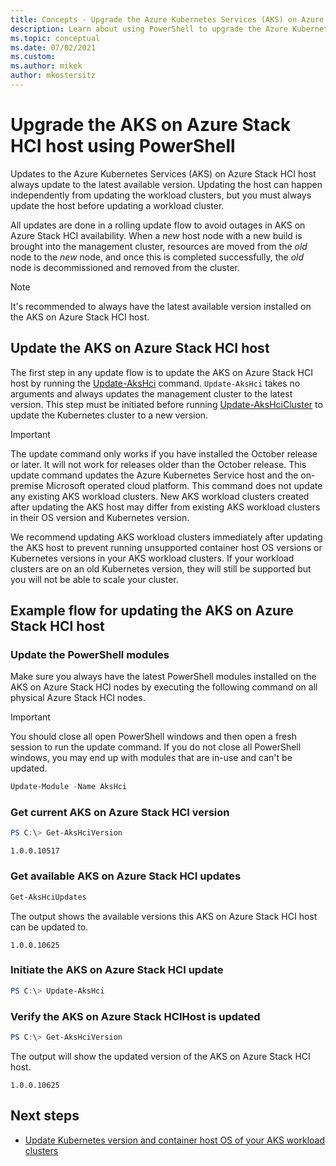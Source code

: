 ```yaml
---
title: Concepts - Upgrade the Azure Kubernetes Services (AKS) on Azure Stack HCI host using PowerShell
description: Learn about using PowerShell to upgrade the Azure Kubernetes Service (AKS) on Azure Stack HCI host.
ms.topic: conceptual
ms.date: 07/02/2021
ms.custom: 
ms.author: mikek
author: mkostersitz
---
```


# Upgrade the AKS on Azure Stack HCI host using PowerShell

Updates to the Azure Kubernetes Services (AKS) on Azure Stack HCI host always update to the latest available version. Updating the host can happen independently from updating the workload clusters, but you must always update the host before updating a workload cluster.

All updates are done in a rolling update flow to avoid outages in AKS on Azure Stack HCI availability. When a _new_ host node with a new build is brought into the management cluster, resources are moved from the _old_ node to the _new_ node, and once this is completed successfully, the _old_ node is decommissioned and removed from the cluster.

> [!Note]
> It's recommended to always have the latest available version installed on the AKS on Azure Stack HCI host.

## Update the AKS on Azure Stack HCI host

The first step in any update flow is to update the AKS on Azure Stack HCI host by running the [Update-AksHci](./update-akshci.md) command. `Update-AksHci` takes no arguments and always updates the management cluster to the latest version. This step must be initiated before running [Update-AksHciCluster](update-akshcicluster.md) to update the Kubernetes cluster to a new version.

> [!Important]
> The update command only works if you have installed the October release or later. It will not work for releases older than the October release. This update command updates the Azure Kubernetes Service host and the on-premise Microsoft operated cloud platform. This command does not update any existing AKS workload clusters. New AKS workload clusters created after updating the AKS host may differ from existing AKS workload clusters in their OS version and Kubernetes version.

We recommend updating AKS workload clusters immediately after updating the AKS host to prevent running unsupported container host OS versions or Kubernetes versions in your AKS workload clusters. If your workload clusters are on an old Kubernetes version, they will still be supported but you will not be able to scale your cluster. 

## Example flow for updating the AKS on Azure Stack HCI host

### Update the PowerShell modules

Make sure you always have the latest PowerShell modules installed on the AKS on Azure Stack HCI nodes by executing the following command on all physical Azure Stack HCI nodes. 

> [!Important]
> You should close all open PowerShell windows and then open a fresh session to run the update command. If you do not close all PowerShell windows, you may end up with modules that are in-use and can't be updated.

```powershell
Update-Module -Name AksHci
```

### Get current AKS on Azure Stack HCI version

```powershell
PS C:\> Get-AksHciVersion                    
```

```output
1.0.0.10517
```

### Get available AKS on Azure Stack HCI updates

```powershell
Get-AksHciUpdates
```

The output shows the available versions this AKS on Azure Stack HCI host can be updated to.

```output
1.0.0.10625
```

### Initiate the AKS on Azure Stack HCI update

```powershell
PS C:\> Update-AksHci
```

### Verify the AKS on Azure Stack HCIHost is updated

```powershell
PS C:\> Get-AksHciVersion
```

The output will show the updated version of the AKS on Azure Stack HCI host.

```output
1.0.0.10625
```

## Next steps

- [Update Kubernetes version and container host OS of your AKS workload clusters](upgrade.md)



<!-- LINKS - external -->


<!-- LINKS - internal -->